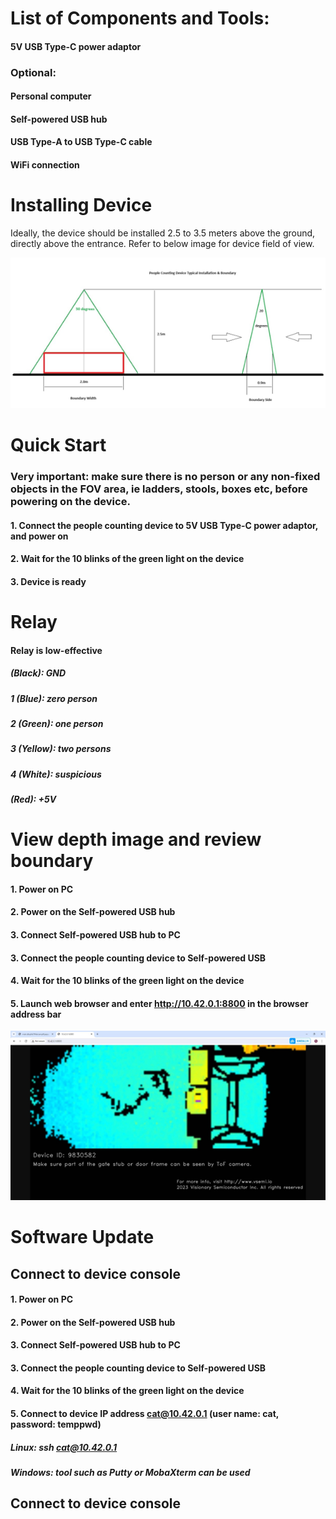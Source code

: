 # List of Components and Tools:

#### 5V USB Type-C power adaptor

### Optional:

#### Personal computer
#### Self-powered USB hub
#### USB Type-A to USB Type-C cable
#### WiFi connection

# Installing Device

Ideally, the device should be installed 2.5 to 3.5 meters above the ground, directly above the entrance. Refer to below image for device field of view.

![Web UI](install.png)

# Quick Start

### Very important: make sure there is no person or any non-fixed objects in the FOV area, ie ladders, stools, boxes etc, before powering on the device.

#### 1. Connect the people counting device to 5V USB Type-C power adaptor, and power on
#### 2. Wait for the 10 blinks of the green light on the device
#### 3. Device is ready

# Relay

#### Relay is low-effective

#####   (Black):  GND

##### 1 (Blue):   zero person
##### 2 (Green):  one person
##### 3 (Yellow): two persons
##### 4 (White):  suspicious

#####   (Red):    +5V

# View depth image and review boundary

#### 1. Power on PC
#### 2. Power on the Self-powered USB hub
#### 3. Connect Self-powered USB hub to PC
#### 3. Connect the people counting device to Self-powered USB
#### 4. Wait for the 10 blinks of the green light on the device
#### 5. Launch web browser and enter http://10.42.0.1:8800 in the browser address bar

![Web UI](view.png)

# Software Update

## Connect to device console

#### 1. Power on PC
#### 2. Power on the Self-powered USB hub
#### 3. Connect Self-powered USB hub to PC
#### 3. Connect the people counting device to Self-powered USB
#### 4. Wait for the 10 blinks of the green light on the device
#### 5. Connect to device IP address cat@10.42.0.1 (user name: cat, password: temppwd)
##### Linux: ssh cat@10.42.0.1
##### Windows: tool such as Putty or MobaXterm can be used

## Connect to device console






